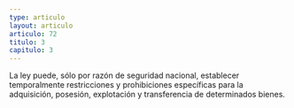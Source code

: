 ```yaml
---
type: articulo
layout: articulo
articulo: 72
titulo: 3
capitulo: 3
---
```

La ley puede, sólo por razón de seguridad nacional, establecer temporalmente restricciones y prohibiciones específicas para la adquisición, posesión, explotación y transferencia de determinados bienes.